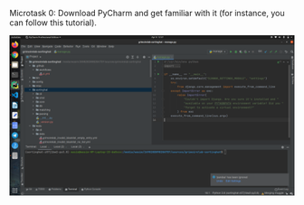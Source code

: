 Microtask 0:
Download PyCharm and get familiar with it (for instance, you can follow this tutorial).

![PyCharm](assets/Microtask0Pycharm.png)